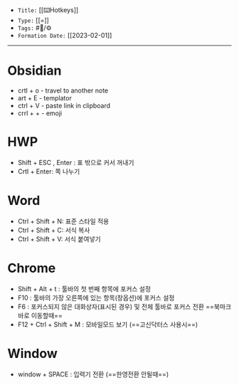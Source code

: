 
-   `Title:` [[⌨️Hotkeys]]
-   `Type:` [[=]]
-   `Tags:` #🧠️/⚙️ 
-   `Formation Date:` [[2023-02-01]]
---



# Obsidian
- crtl + o - travel to another note
- art + E - templator
- ctrl + V - paste link in clipboard
- crrl + + - emoji

# HWP
- Shift + ESC , Enter : 표 밖으로 커서 꺼내기
- Crtl + Enter: 쪽 나누기 

# Word
- Ctrl + Shift + N: 표준 스타일 적용
- Ctrl + Shift + C: 서식 복사
- Ctrl + Shift + V: 서식 붙여넣기

# Chrome
- Shift + Alt + t : 툴바의 첫 번째 항목에 포커스 설정
- F10 : 툴바의 가장 오른쪽에 있는 항목(창옵션)에 포커스 설정
- F6 : 포커스되지 않은 대화상자(표시된 경우) 및 전체 툴바로 포커스 전환 ==북마크바로 이동할때==
- F12 + Ctrl + Shift + M : 모바일모드 보기 (==고신닥터스 사용시==)
 
# Window
- window + SPACE : 입력기 전환 (==한영전환 안될때==)